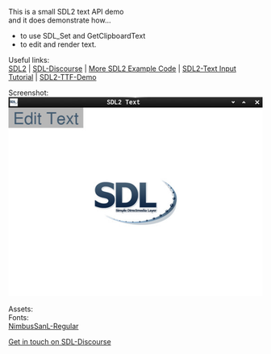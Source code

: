 This is a small SDL2 text API demo  
and it does demonstrate how...  

  * to use SDL_Set and GetClipboardText
  * to edit and render text.

Useful links:  
[SDL2](https://www.libsdl.org/) | [SDL-Discourse](https://discourse.libsdl.org) |  [More SDL2 Example Code](https://gist.github.com/Acry/baa861b8e370c6eddbb18519c487d9d8) | 
[SDL2-Text Input Tutorial](https://wiki.libsdl.org/Tutorials/TextInput) | [SDL2-TTF-Demo](https://github.com/Acry/SDL2-TTF)  

Screenshot:  
![Screenshot 1](./1.jpg)

Assets:  
Fonts:  
[NimbusSanL-Regular](https://fontlibrary.org/en/font/nimbus-sans-l)  

[Get in touch on SDL-Discourse](https://discourse.libsdl.org/u/Acry/summary)
